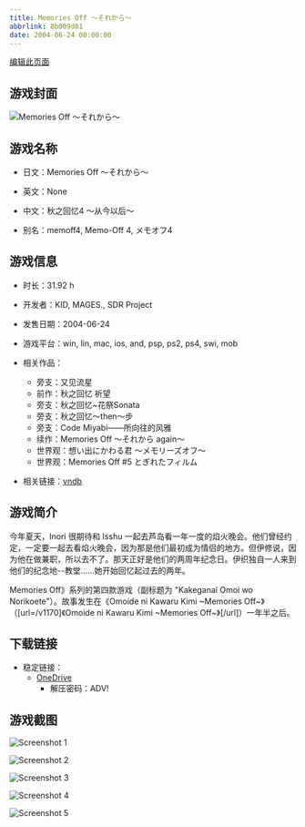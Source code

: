 ```yaml
---
title: Memories Off ～それから～
abbrlink: 8b009d81
date: 2004-06-24 00:00:00
---
```

[编辑此页面](https://github.com/ACG-3/ADV3-source/blob/main/source/_posts/games/Memories%20Off%20%EF%BD%9E%E3%81%9D%E3%82%8C%E3%81%8B%E3%82%89%EF%BD%9E.md)

## 游戏封面

![Memories Off ～それから～](https://pan.timero.xyz/onedrive/img_lib_001/Memories%20Off%20%EF%BD%9E%E3%81%9D%E3%82%8C%E3%81%8B%E3%82%89%EF%BD%9E_cover.avif)


## 游戏名称

- 日文：Memories Off ～それから～
- 英文：None
- 中文：秋之回忆4 ～从今以后～

- 别名：memoff4, Memo-Off 4, メモオフ4


## 游戏信息

- 时长：31.92 h
- 开发者：KID, MAGES., SDR Project
- 发售日期：2004-06-24
- 游戏平台：win, lin, mac, ios, and, psp, ps2, ps4, swi, mob
- 相关作品：
   - 旁支：又见流星
   - 前作：秋之回忆 祈望
   - 旁支：秋之回忆~花祭Sonata
   - 旁支：秋之回忆～then～步
   - 旁支：Code Miyabi——所向往的风雅
   - 续作：Memories Off ～それから again～
   - 世界观：想い出にかわる君 ～メモリーズオフ～
   - 世界观：Memories Off #5 とぎれたフィルム

- 相关链接：[vndb](https://vndb.org/v1171)


## 游戏简介

今年夏天，Inori 很期待和 Isshu 一起去芦岛看一年一度的焰火晚会。他们曾经约定，一定要一起去看焰火晚会，因为那是他们最初成为情侣的地方。但伊修说，因为他在做兼职，所以去不了。那天正好是他们的两周年纪念日。伊织独自一人来到他们的纪念地--教堂......她开始回忆起过去的两年。

Memories Off》系列的第四款游戏（副标题为 "Kakeganai Omoi wo Norikoete"）。故事发生在《Omoide ni Kawaru Kimi ~Memories Off~》（[url=/v1170]《Omoide ni Kawaru Kimi ~Memories Off~》[/url]）一年半之后。




## 下载链接

- 稳定链接：
    - [OneDrive](https://pan.timero.xyz/onedrive/adv_lib_001/Memories%20Off%20%EF%BD%9E%E3%81%9D%E3%82%8C%E3%81%8B%E3%82%89%EF%BD%9E)
        - 解压密码：ADV!



## 游戏截图


![Screenshot 1](https://pan.timero.xyz/onedrive/img_lib_001/Memories%20Off%20%EF%BD%9E%E3%81%9D%E3%82%8C%E3%81%8B%E3%82%89%EF%BD%9E_Screenshot_1.avif)

![Screenshot 2](https://pan.timero.xyz/onedrive/img_lib_001/Memories%20Off%20%EF%BD%9E%E3%81%9D%E3%82%8C%E3%81%8B%E3%82%89%EF%BD%9E_Screenshot_2.avif)

![Screenshot 3](https://pan.timero.xyz/onedrive/img_lib_001/Memories%20Off%20%EF%BD%9E%E3%81%9D%E3%82%8C%E3%81%8B%E3%82%89%EF%BD%9E_Screenshot_3.avif)

![Screenshot 4](https://pan.timero.xyz/onedrive/img_lib_001/Memories%20Off%20%EF%BD%9E%E3%81%9D%E3%82%8C%E3%81%8B%E3%82%89%EF%BD%9E_Screenshot_4.avif)

![Screenshot 5](https://pan.timero.xyz/onedrive/img_lib_001/Memories%20Off%20%EF%BD%9E%E3%81%9D%E3%82%8C%E3%81%8B%E3%82%89%EF%BD%9E_Screenshot_5.avif)


